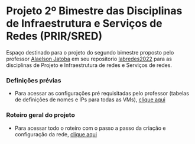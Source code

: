 # Projeto 2º Bimestre das Disciplinas de Infraestrutura e Serviços de Redes (PRIR/SRED)

Espaço destinado para o projeto do segundo bimestre proposto pelo professor [Alaelson Jatoba](https://github.com/alaelson) em seu repositorio [labredes2022](https://github.com/alaelson/labredes2022) para as disciplinas de Projeto e Infraestrutura de redes e Serviços de redes.

### Definições prévias
- Para acessar as configurações pré requisitadas pelo professor (tabelas de definições de nomes e IPs para todas as VMs), [clique aqui](https://github.com/Josival/TrabalhoRedes/blob/main/Projeto/Tabelas.md)

### Roteiro geral do projeto
- Para acessar todo o roteiro com o passo a passo da criação e configuração da rede, [clique aqui]()
